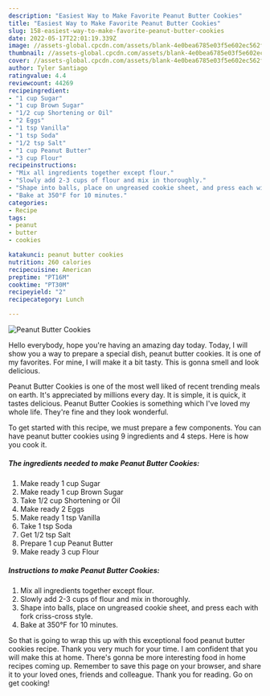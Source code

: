 ```yaml
---
description: "Easiest Way to Make Favorite Peanut Butter Cookies"
title: "Easiest Way to Make Favorite Peanut Butter Cookies"
slug: 158-easiest-way-to-make-favorite-peanut-butter-cookies
date: 2022-05-17T22:01:19.339Z
image: //assets-global.cpcdn.com/assets/blank-4e0bea6785e03f5e602ec562f230caae08da540cada707380b4fe1bbebba43da.png
thumbnail: //assets-global.cpcdn.com/assets/blank-4e0bea6785e03f5e602ec562f230caae08da540cada707380b4fe1bbebba43da.png
cover: //assets-global.cpcdn.com/assets/blank-4e0bea6785e03f5e602ec562f230caae08da540cada707380b4fe1bbebba43da.png
author: Tyler Santiago
ratingvalue: 4.4
reviewcount: 44269
recipeingredient:
- "1 cup Sugar"
- "1 cup Brown Sugar"
- "1/2 cup Shortening or Oil"
- "2 Eggs"
- "1 tsp Vanilla"
- "1 tsp Soda"
- "1/2 tsp Salt"
- "1 cup Peanut Butter"
- "3 cup Flour"
recipeinstructions:
- "Mix all ingredients together except flour."
- "Slowly add 2-3 cups of flour and mix in thoroughly."
- "Shape into balls, place on ungreased cookie sheet, and press each with fork criss-cross style."
- "Bake at 350°F for 10 minutes."
categories:
- Recipe
tags:
- peanut
- butter
- cookies

katakunci: peanut butter cookies 
nutrition: 260 calories
recipecuisine: American
preptime: "PT16M"
cooktime: "PT30M"
recipeyield: "2"
recipecategory: Lunch

---
```



![Peanut Butter Cookies](//assets-global.cpcdn.com/assets/blank-4e0bea6785e03f5e602ec562f230caae08da540cada707380b4fe1bbebba43da.png)

Hello everybody, hope you're having an amazing day today. Today, I will show you a way to prepare a special dish, peanut butter cookies. It is one of my favorites. For mine, I will make it a bit tasty. This is gonna smell and look delicious.



Peanut Butter Cookies is one of the most well liked of recent trending meals on earth. It's appreciated by millions every day. It is simple, it is quick, it tastes delicious. Peanut Butter Cookies is something which I've loved my whole life. They're fine and they look wonderful.


To get started with this recipe, we must prepare a few components. You can have peanut butter cookies using 9 ingredients and 4 steps. Here is how you cook it.

<!--inarticleads1-->

##### The ingredients needed to make Peanut Butter Cookies:

1. Make ready 1 cup Sugar
1. Make ready 1 cup Brown Sugar
1. Take 1/2 cup Shortening or Oil
1. Make ready 2 Eggs
1. Make ready 1 tsp Vanilla
1. Take 1 tsp Soda
1. Get 1/2 tsp Salt
1. Prepare 1 cup Peanut Butter
1. Make ready 3 cup Flour




<!--inarticleads2-->

##### Instructions to make Peanut Butter Cookies:

1. Mix all ingredients together except flour.
1. Slowly add 2-3 cups of flour and mix in thoroughly.
1. Shape into balls, place on ungreased cookie sheet, and press each with fork criss-cross style.
1. Bake at 350°F for 10 minutes.




So that is going to wrap this up with this exceptional food peanut butter cookies recipe. Thank you very much for your time. I am confident that you will make this at home. There's gonna be more interesting food in home recipes coming up. Remember to save this page on your browser, and share it to your loved ones, friends and colleague. Thank you for reading. Go on get cooking!
